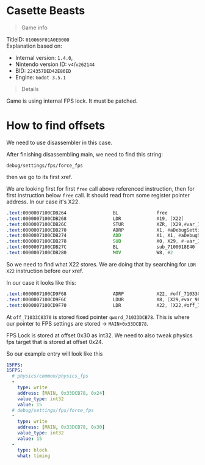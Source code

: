 # Casette Beasts

> Game info

TitleID: `010066F01A0E0000`<br>
Explanation based on:
- Internal version: `1.4.0`, 
- Nintendo version ID: `v4`/`v262144`
- BID: `224357DED42E86ED`
- Engine: `Godot 3.5.1`

> Details

Game is using internal FPS lock. It must be patched.

# How to find offsets

We need to use disassembler in this case.

After finishing disassembling main, we need to find this string:
```
debug/settings/fps/force_fps
```

then we go to its first xref.

We are looking first for first `free` call above referenced instruction, then for first instruction below `free` call. It should read from some register pointer address.
In our case it's X22.
```asm
.text:0000007100CDB264                 BL              free
.text:0000007100CDB268                 LDR             X19, [X22]
.text:0000007100CDB26C                 STUR            XZR, [X29,#var_10]
.text:0000007100CDB270                 ADRP            X1, #aDebugSettingsF@PAGE ; "debug/settings/fps/force_fps"
.text:0000007100CDB274                 ADD             X1, X1, #aDebugSettingsF@PAGEOFF ; "debug/settings/fps/force_fps"
.text:0000007100CDB278                 SUB             X0, X29, #-var_10
.text:0000007100CDB27C                 BL              sub_7100018E40
.text:0000007100CDB280                 MOV             W8, #2
```

So we need to find what X22 stores. We are doing that by searching for `LDR X22` instruction before our xref.

In our case it looks like this:
```asm
.text:0000007100CD9F68                 ADRP            X22, #off_71033C8370@PAGE
.text:0000007100CD9F6C                 LDUR            X8, [X29,#var_98]
.text:0000007100CD9F70                 LDR             X22, [X22,#off_71033C8370@PAGEOFF]
```

At `off_71033C8370` is stored fixed pointer `qword_71033DCB78`. This is where our pointer to FPS settings are stored -> `MAIN+0x33DCB78`.

FPS Lock is stored at offset 0x30 as int32.
We need to also tweak physics fps target that is stored at offset 0x24.

So our example entry will look like this
```yaml
15FPS:
15FPS:
  # physics/common/physics_fps
  -
    type: write
    address: [MAIN, 0x33DCB78, 0x24]
    value_type: int32
    value: 15
  # debug/settings/fps/force_fps
  -
    type: write
    address: [MAIN, 0x33DCB78, 0x30]
    value_type: int32
    value: 15
  -
    type: block
    what: timing
```
